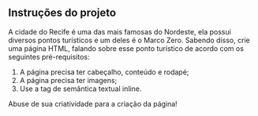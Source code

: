## Instruções do projeto

A cidade do Recife é uma das mais famosas do Nordeste, ela possui diversos pontos turísticos e um deles é o Marco Zero. Sabendo disso, crie uma página HTML, falando sobre esse ponto turístico de acordo com os seguintes pré-requisitos:

1.  A página precisa ter cabeçalho, conteúdo e rodapé;
2.  A página precisa ter imagens;
3.  Use a tag de semântica textual inline.

Abuse de sua criatividade para a criação da página!
